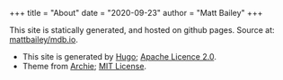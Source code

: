 +++
title = "About"
date = "2020-09-23"
author = "Matt Bailey"
+++

This site is statically generated, and hosted on github pages. Source at: [mattbailey/mdb.io](https://github.com/mattbailey/mdb.io).

* This site is generated by [Hugo](https://gohugo.io); [Apache Licence 2.0](https://github.com/gohugoio/hugo/blob/master/LICENSE).
* Theme from [Archie](https://github.com/athul/archie); [MIT License](https://github.com/athul/archie/blob/master/LICENSE).

